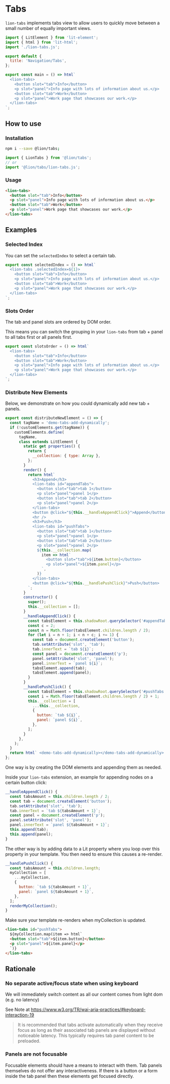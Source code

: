 [//]: # 'AUTO INSERT HEADER PREPUBLISH'

# Tabs

`lion-tabs` implements tabs view to allow users to quickly move between a small number of equally important views.

```js script
import { LitElement } from 'lit-element';
import { html } from 'lit-html';
import './lion-tabs.js';

export default {
  title: 'Navigation/Tabs',
};
```

```js preview-story
export const main = () => html`
  <lion-tabs>
    <button slot="tab">Info</button>
    <p slot="panel">Info page with lots of information about us.</p>
    <button slot="tab">Work</button>
    <p slot="panel">Work page that showcases our work.</p>
  </lion-tabs>
`;
```

## How to use

### Installation

```bash
npm i --save @lion/tabs;
```

```js
import { LionTabs } from '@lion/tabs';
// or
import '@lion/tabs/lion-tabs.js';
```

### Usage

```html
<lion-tabs>
  <button slot="tab">Info</button>
  <p slot="panel">Info page with lots of information about us.</p>
  <button slot="tab">Work</button>
  <p slot="panel">Work page that showcases our work.</p>
</lion-tabs>
```

## Examples

### Selected Index

You can set the `selectedIndex` to select a certain tab.

```js preview-story
export const selectedIndex = () => html`
  <lion-tabs .selectedIndex=${1}>
    <button slot="tab">Info</button>
    <p slot="panel">Info page with lots of information about us.</p>
    <button slot="tab">Work</button>
    <p slot="panel">Work page that showcases our work.</p>
  </lion-tabs>
`;
```

### Slots Order

The tab and panel slots are ordered by DOM order.

This means you can switch the grouping in your `lion-tabs` from tab + panel to all tabs first or all panels first.

```js preview-story
export const slotsOrder = () => html`
  <lion-tabs>
    <button slot="tab">Info</button>
    <button slot="tab">Work</button>
    <p slot="panel">Info page with lots of information about us.</p>
    <p slot="panel">Work page that showcases our work.</p>
  </lion-tabs>
`;
```

### Distribute New Elements

Below, we demonstrate on how you could dynamically add new tab + panels.

```js preview-story
export const distributeNewElement = () => {
  const tagName = 'demo-tabs-add-dynamically';
  if (!customElements.get(tagName)) {
    customElements.define(
      tagName,
      class extends LitElement {
        static get properties() {
          return {
            __collection: { type: Array },
          };
        }
        render() {
          return html`
            <h3>Append</h3>
            <lion-tabs id="appendTabs">
              <button slot="tab">tab 1</button>
              <p slot="panel">panel 1</p>
              <button slot="tab">tab 2</button>
              <p slot="panel">panel 2</p>
            </lion-tabs>
            <button @click="${this.__handleAppendClick}">Append</button>
            <hr />
            <h3>Push</h3>
            <lion-tabs id="pushTabs">
              <button slot="tab">tab 1</button>
              <p slot="panel">panel 1</p>
              <button slot="tab">tab 2</button>
              <p slot="panel">panel 2</p>
              ${this.__collection.map(
                item => html`
                  <button slot="tab">${item.button}</button>
                  <p slot="panel">${item.panel}</p>
                `,
              )}
            </lion-tabs>
            <button @click="${this.__handlePushClick}">Push</button>
          `;
        }
        constructor() {
          super();
          this.__collection = [];
        }
        __handleAppendClick() {
          const tabsElement = this.shadowRoot.querySelector('#appendTabs');
          const c = 2;
          const n = Math.floor(tabsElement.children.length / 2);
          for (let i = n + 1; i < n + c; i += 1) {
            const tab = document.createElement('button');
            tab.setAttribute('slot', 'tab');
            tab.innerText = `tab ${i}`;
            const panel = document.createElement('p');
            panel.setAttribute('slot', 'panel');
            panel.innerText = `panel ${i}`;
            tabsElement.append(tab);
            tabsElement.append(panel);
          }
        }
        __handlePushClick() {
          const tabsElement = this.shadowRoot.querySelector('#pushTabs');
          const i = Math.floor(tabsElement.children.length / 2) + 1;
          this.__collection = [
            ...this.__collection,
            {
              button: `tab ${i}`,
              panel: `panel ${i}`,
            },
          ];
        }
      },
    );
  }
  return html` <demo-tabs-add-dynamically></demo-tabs-add-dynamically> `;
};
```

One way is by creating the DOM elements and appending them as needed.

Inside your `lion-tabs` extension, an example for appending nodes on a certain button click:

```js
__handleAppendClick() {
  const tabsAmount = this.children.length / 2;
  const tab = document.createElement('button');
  tab.setAttribute('slot', 'tab');
  tab.innerText = `tab ${tabsAmount + 1}`;
  const panel = document.createElement('p');
  panel.setAttribute('slot', 'panel');
  panel.innerText = `panel ${tabsAmount + 1}`;
  this.append(tab);
  this.append(panel);
}
```

The other way is by adding data to a Lit property where you loop over this property in your template.
You then need to ensure this causes a re-render.

```js
__handlePushClick() {
  const tabsAmount = this.children.length;
  myCollection = [
    ...myCollection,
    {
      button: `tab ${tabsAmount + 1}`,
      panel: `panel ${tabsAmount + 1}`,
    },
  ];
  renderMyCollection();
}
```

Make sure your template re-renders when myCollection is updated.

```html
<lion-tabs id="pushTabs">
  ${myCollection.map(item => html`
  <button slot="tab">${item.button}</button>
  <p slot="panel">${item.panel}</p>
  `)}
</lion-tabs>
```

## Rationale

### No separate active/focus state when using keyboard

We will immediately switch content as all our content comes from light dom (e.g. no latency)

See Note at <https://www.w3.org/TR/wai-aria-practices/#keyboard-interaction-19>

> It is recommended that tabs activate automatically when they receive focus as long as their
> associated tab panels are displayed without noticeable latency. This typically requires tab
> panel content to be preloaded.

### Panels are not focusable

Focusable elements should have a means to interact with them. Tab panels themselves do not offer any interactiveness.
If there is a button or a form inside the tab panel then these elements get focused directly.
